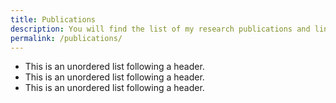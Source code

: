 ```yaml
---
title: Publications
description: You will find the list of my research publications and links to an open access version
permalink: /publications/
---
```


*   This is an unordered list following a header.
*   This is an unordered list following a header.
*   This is an unordered list following a header.
